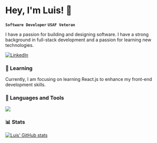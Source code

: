 # Hey, I'm Luis! 👋

**`Software Developer`** **`USAF Veteran`**

I have a passion for building and designing software. I have a strong background in full-stack development and a passion for learning new technologies.

[![LinkedIn](https://img.shields.io/badge/LinkedIn-%230077B5.svg?logo=linkedin&logoColor=white)](https://linkedin.com/in/julieluangpraxay) 

### 📖 Learning

Currently, I am focusing on learning React.js to enhance my front-end development skills.
  
### 🧰 Languages and Tools 

<img src="https://skillicons.dev/icons?i=java,spring,python,flask,c,ts,js,react,svelte,nodejs,html,css,bootstrap,jquery,mysql,git,github,vscode,bash,aws&perline=10" />

### 📊 Stats


[![Luis' GitHub stats](https://github-readme-stats.vercel.app/api?username=zluigon&count_private=true&show_icons=true&theme=dark&hide=stars,contribs)](https://github.com/anuraghazra/github-readme-stats)




